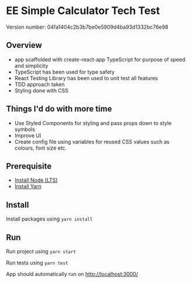 # EE Simple Calculator Tech Test

Version number: 04fa1404c2b3b7be0e5909d4ba93d1332bc76e98

## Overview

- app scaffolded with create-react-app TypeScript for purpose of speed and simplicity
- TypeScript has been used for type safety
- React Testing Library has been used to unit test all features
- TDD approach taken
- Styling done with CSS

## Things I'd do with more time

- Use Styled Components for styling and pass props down to style symbols
- Improve UI
- Create config file using variables for reused CSS values such as colours, font size etc.

## Prerequisite

- [Install Node (LTS)](https://nodejs.org/en/download/)
- [Install Yarn](https://classic.yarnpkg.com/en/docs/install)

## Install

Install packages using `yarn install`

## Run

Run project using `yarn start`

Run tests using `yarn test`

App should automatically run on [http://localhost:3000/](http://localhost:3000/)
